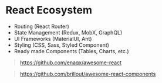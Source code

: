 # React Ecosystem

<v-clicks>

* Routing (React Router)
* State Management (Redux, MobX, GraphQL)
* UI Frameworks (MaterialUI, Ant)
* Styling (CSS, Sass, Styled Component)
* Ready made Components (Tables, Charts, etc.)

</v-clicks>

<v-click>

> https://github.com/enaqx/awesome-react

> https://github.com/brillout/awesome-react-components

</v-click>
